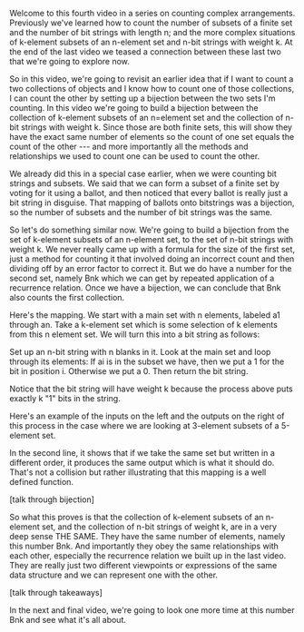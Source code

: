 Welcome to this fourth video in a series on counting complex arrangements. Previously we've learned how to count the number of subsets of a finite set and the number of bit strings with length n; and the more complex situations of k-element subsets of an n-element set and n-bit strings with weight k. At the end of the last video we teased a connection between these last two that we're going to explore now. 

So in this video, we're going to revisit an earlier idea that if I want to count a two collections of objects and I know how to count one of those collections, I can count the other by setting up a bijection between the two sets I'm counting. In this video we're going to build a bijection between the collection of k-element subsets of an n=element set and the collection of n-bit strings with weight k. Since those are both finite sets, this will show they have the exact same number of elements so the count of one set equals the count of the other --- and more importantly all the methods and relationships we used to count one can be used to count the other. 

We already did this in a special case earlier, when we were counting bit strings and subsets. We said that we can form a subset of a finite set by voting for it using a ballot, and then noticed that every ballot is really just a bit string in disguise. That mapping of ballots onto bitstrings was a bijection, so the number of subsets and the number of bit strings was the same. 

So let's do something similar now. We're going to build a bijection from the set of k-element subsets of an n-element set, to the set of n-bit strings with weight k. We never really came up with a formula for the size of the first set, just a method for counting it that involved doing an incorrect count and then dividing off by an error factor to correct it. But we do have a number for the second set, namely Bnk which we can get by repeated application of a recurrence relation. Once we have a bijection, we can conclude that Bnk also counts the first collection. 

Here's the mapping. We start with a main set with n elements, labeled a1 through an. Take a k-element set which is some selection of k elements from this n element set. We will turn this into a bit string as follows: 

Set up an n-bit string with n blanks in it. 
Look at the main set and loop through its elements: 
If ai is in the subset we have, then we put a 1 for the bit in position i. Otherwise we put a 0. Then return the bit string. 

Notice that the bit string will have weight k because the process above puts exactly k "1" bits in the string. 

Here's an example of the inputs on the left and the outputs on the right of this process in the case where we are looking at 3-element subsets of a 5-element set. 

In the second line, it shows that if we take the same set but written in a different order, it produces the same output which is what it should do. That's not a collision but rather illustrating that this mapping is a well defined function. 

[talk through bijection]

So what this proves is that the collection of k-element subsets of an n-element set, and the collection of n-bit strings of weight k, are in a very deep sense THE SAME. They have the same number of elements, namely this number Bnk. And importantly they obey the same relationships with each other, especially the recurrence relation we built up in the last video. They are really just two different viewpoints or expressions of the same data structure and we can represent one with the other. 

[talk through takeaways] 

In the next and final video, we're going to look one more time at this number Bnk and see what it's all about. 
<!--stackedit_data:
eyJoaXN0b3J5IjpbMjA1ODczNjE3OCwtNTM3OTcxMzA1XX0=
-->